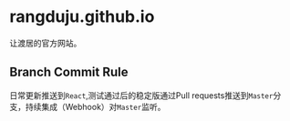 # rangduju.github.io
让渡居的官方网站。

## Branch Commit Rule
日常更新推送到`React`,测试通过后的稳定版通过Pull requests推送到`Master`分支，持续集成（Webhook）对`Master`监听。
